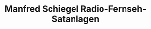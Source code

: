 ---
title: "Manfred Schiegel Radio-Fernseh-Satanlagen"
url: /neukirchen-vluyn/manfred-schiegel-radio-fernseh-satanlagen/
shop: Elektronik
---